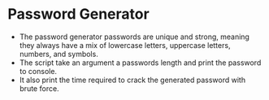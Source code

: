 # Password Generator

- The password generator passwords are unique and strong, meaning they always have a mix of lowercase letters, uppercase letters, numbers, and symbols. 
- The script take an argument a passwords length and print the password to console.
- It also print the time required to crack the generated password with brute force. 